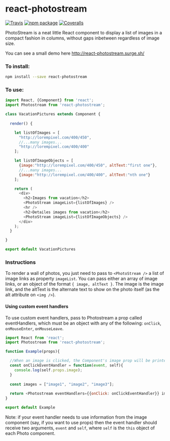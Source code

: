 # react-photostream

[![Travis][build-badge]][build]
[![npm package][npm-badge]][npm]
[![Coveralls][coveralls-badge]][coveralls]

PhotoStream is a neat little React component to display a list of images in a compact fashion in columns, without gaps inbetween regardless of image size.

You can see a small demo here http://react-photostream.surge.sh/ 

### To install:
```bash
npm install --save react-photostream
```


### To use:

```javascript
import React, {Component} from 'react';
import Photostream from 'react-photostream';

class VacationPictures extends Component {
  
  render() {

    let listOfImages = [
      "http://lorempixel.com/400/450",
      //...many images...
      "http://lorempixel.com/400/400"
    ];

    let listOfImageObjects = [
      {image:"http://lorempixel.com/400/450", altText:"first one"},
      //...many images...
      {image:"http://lorempixel.com/400/400", altText:"nth one"}
    ];

    return (
      <div>
        <h2>Images from vacation</h2>
        <PhotoStream imageList={listOfImages} />
        <hr />
        <h2>Detailes images from vacation</h2>
        <PhotoStream imageList={listOfImageObjects} />
      </div>
    );
  }

}

export default VacationPictures
```

### Instructions
To render a wall of photos, you just need to pass to `<PhotoStream />` a list of image links as property `imageList`. 
You can pass either an array of image links, or an object of the format `{ image, altText }`. The image is the image link, and the altText is the alternate text to show on the photo itself (as the alt attribute on `<img />`).

#### Using custom event handlers
To use custom event handlers, pass to Photostream a prop called eventHandlers, which must be an object with any of the following: `onClick`, `onMouseEnter`, `onMouseLeave`.

```javascript
import React from 'react';
import Photostream from 'react-photostream';

function Example(props){

  //When an image is clicked, the Component's image prop will be printed (which is the source of the image)
  const onClickEventHandler = function(event, self){
    console.log(self.props.image);
  }
  
  const images = ["image1", "image2", "image3"];
  
  return <Photostream eventHandlers={{onClick: onClickEventHandler}} imageList={images} />;
}

export default Example
```

Note: if your event handler needs to use information from the image component (say, if you want to use props) then the event handler should receive two arguments, `event` and `self`, where `self` is the `this` object of each Photo component.  

[build-badge]: https://img.shields.io/travis/SammyIsra/photostream-react/master.png?style=flat-square
[build]: https://travis-ci.org/SammyIsra/photostream-react

[npm-badge]: https://img.shields.io/npm/v/react-photostream.png?style=flat-square
[npm]: https://www.npmjs.org/package/react-photostream

[coveralls-badge]: https://img.shields.io/coveralls/SammyIsra/photostream-react/master.png?style=flat-square
[coveralls]: https://coveralls.io/github/SammyIsra/photostream-react
